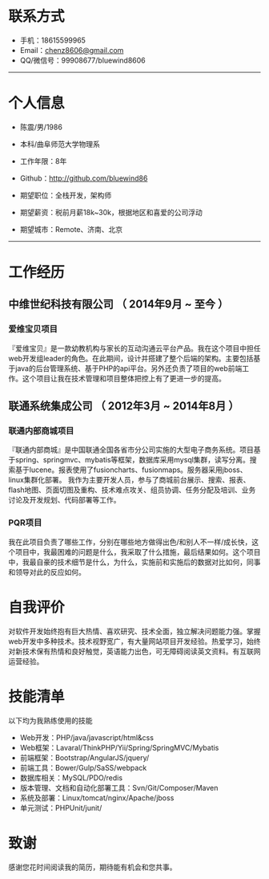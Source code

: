 # 联系方式

- 手机：18615599965
- Email：chenz8606@gmail.com 
- QQ/微信号：99908677/bluewind8606

---

# 个人信息

 - 陈震/男/1986
 - 本科/曲阜师范大学物理系 
 - 工作年限：8年
 - Github：http://github.com/bluewind86 

 - 期望职位：全栈开发，架构师
 - 期望薪资：税前月薪18k~30k，根据地区和喜爱的公司浮动
 - 期望城市：Remote、济南、北京

---

# 工作经历

## 中维世纪科技有限公司 （ 2014年9月 ~ 至今 ）

### 爱维宝贝项目 
『爱维宝贝』是一款幼教机构与家长的互动沟通云平台产品。我在这个项目中担任web开发组leader的角色。在此期间，设计并搭建了整个后端的架构。主要包括基于java的后台管理系统、基于PHP的api平台。另外还负责了项目的web前端工作。这个项目让我在技术管理和项目整体把控上有了更进一步的提高。
 
## 联通系统集成公司 （ 2012年3月 ~ 2014年8月 ）

### 联通内部商城项目 
『联通内部商城』是中国联通全国各省市分公司实施的大型电子商务系统。项目基于spring、springmvc、mybatis等框架，数据库采用mysql集群，读写分离。搜索基于lucene。报表使用了fusioncharts、fusionmaps。服务器采用jboss、linux集群化部署。
我作为主要开发人员，参与了商城前台展示、搜索、报表、flash地图、页面切图及重构、技术难点攻关、组员协调、任务分配及培训、业务讨论及开发规划、代码部署等工作。


### PQR项目 
我在此项目负责了哪些工作，分别在哪些地方做得出色/和别人不一样/成长快，这个项目中，我最困难的问题是什么，我采取了什么措施，最后结果如何。这个项目中，我最自豪的技术细节是什么，为什么，实施前和实施后的数据对比如何，同事和领导对此的反应如何。


# 自我评价
对软件开发始终抱有巨大热情、喜欢研究、技术全面，独立解决问题能力强。掌握web开发中多种技术。技术视野宽广，有大量网站项目开发经验。热爱学习，始终对新技术保有热情和良好触觉，英语能力出色，可无障碍阅读英文资料。有互联网运营经验。

# 技能清单

以下均为我熟练使用的技能

- Web开发：PHP/java/javascript/html&css
- Web框架：Lavaral/ThinkPHP/Yii/Spring/SpringMVC/Mybatis
- 前端框架：Bootstrap/AngularJS/jquery/
- 前端工具：Bower/Gulp/SaSS/webpack
- 数据库相关：MySQL/PDO/redis
- 版本管理、文档和自动化部署工具：Svn/Git/Composer/Maven
- 系统及部署：Linux/tomcat/nginx/Apache/jboss
- 单元测试：PHPUnit/junit/

# 致谢
感谢您花时间阅读我的简历，期待能有机会和您共事。
